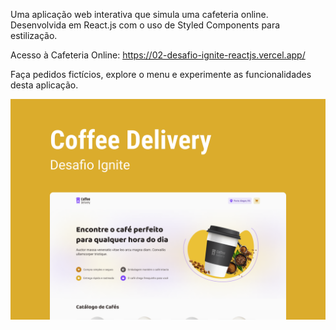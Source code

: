 Uma aplicação web interativa que simula uma cafeteria online. Desenvolvida em React.js com o uso de Styled Components para estilização.

Acesso à Cafeteria Online:
https://02-desafio-ignite-reactjs.vercel.app/

Faça pedidos fictícios, explore o menu e experimente as funcionalidades desta aplicação.

![App Cover](./src/assets/Capa.png)
